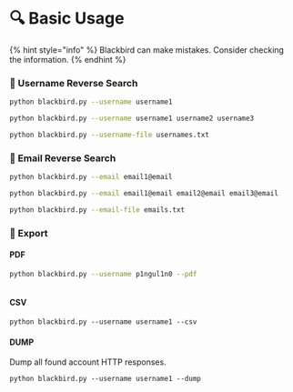 # 🔍 Basic Usage

{% hint style="info" %}
Blackbird can make mistakes. Consider checking the information.
{% endhint %}

### 👤 Username Reverse Search

```bash
python blackbird.py --username username1
```

```bash
python blackbird.py --username username1 username2 username3
```

```bash
python blackbird.py --username-file usernames.txt
```

### 📧 Email Reverse Search

```bash
python blackbird.py --email email1@email
```

```bash
python blackbird.py --email email1@email email2@email email3@email
```

```bash
python blackbird.py --email-file emails.txt
```

### 📁 Export

#### PDF

```bash
python blackbird.py --username p1ngul1n0 --pdf
```

<figure><img src=".gitbook/assets/blackbird_report_pdf_results.png" alt=""><figcaption></figcaption></figure>

#### CSV

```
python blackbird.py --username username1 --csv
```

#### DUMP

Dump all found account HTTP responses.

```
python blackbird.py --username username1 --dump
```
